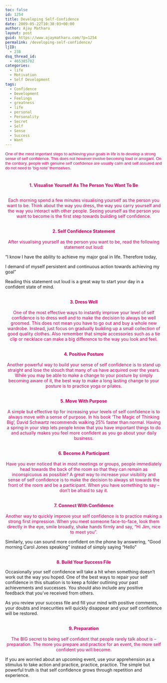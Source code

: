 ```yaml
---
toc: false
id: 1254
title: Developing Self-Confidence
date: 2009-05-22T10:38:03+00:00
author: Ajay Matharu
layout: post
guid: https://www.ajaymatharu.com/?p=1254
permalink: /developing-self-confidence/
ljID:
  - 238
dsq_thread_id:
  - 465385782
categories:
  - life
  - Motivation
  - Self Development
tags:
  - Confidence
  - Development
  - Feelings
  - greatness
  - life
  - personal
  - Personality
  - Secret
  - Self
  - Sense
  - Success
  - Want
---
```

<p style="text-align: left;">
  <span style="font-size: small;"><span style="font-family: Arial;"><span style="color: #cc0066;">One of the most important steps to achieving your goals in life is to develop a strong sense of self confidence. This does not however involve becoming loud or arrogant. On the contrary, people with genuine self confidence are usually calm and self assured and do not need to &#8216;big note&#8217; themselves.</span></span></span>
</p>

<p style="text-align: left;">
  <span style="font-family: Arial; font-size: x-small;"><span style="color: #cc0066;"><br /> </span></span>
</p>

<p style="text-align: center;">
  <span style="color: #cc0066;"><strong>1. Visualise Yourself As The Person You Want To Be</strong> </span>
</p>

<p align="center">
  <span style="color: #cc0066;"><br /> Each morning spend a few minutes visualising yourself as the person you want to be. Think about the way you dress, the way you carry yourself and the way you interact with other people. Seeing yourself as the person you want to become is the first step towards building self confidence.<br /> </span>
</p>

<p align="center">
  <span style="color: #cc0066;"><br /> <strong>2. Self Confidence Statement<br /> </strong><br /> After visualising yourself as the person you want to be, read the following statement out loud:</span>
</p>

&#8220;I know I have the ability to achieve my major goal in life. Therefore today,
  
I demand of myself persistent and continuous action towards achieving my goal&#8221;

Reading this statement out loud is a great way to start your day in a confident state of mind.

<p align="center">
  <span style="color: #cc0066;"><br /> <strong>3. Dress Well<br /> </strong><br /> One of the most effective ways to instantly improve your level of self confidence is to dress well and to make the decision to always be well groomed. This does not mean you have to go out and buy a whole new wardrobe. Instead, just focus on gradually building up a small collection of good quality clothes. Also remember that simple accessories such as a tie clip or necklace can make a big difference to the way you look and feel.<br /> </span>
</p>

<p align="center">
  <span style="color: #cc0066;"><br /> <strong>4. Positive Posture<br /> </strong><br /> Another powerful way to build your sense of self confidence is to stand up straight and lose the slouch that many of us have acquired over the years. While you may be able to make a change to your posture by simply becoming aware of it, the best way to make a long lasting change to your posture is to practice yoga or pilates.<br /> </span>
</p>

<p align="center">
  <span style="color: #cc0066;"><br /> <strong>5. Move With Purpose<br /> </strong><br /> A simple but effective tip for increasing your levels of self confidence is to always move with a sense of purpose. In his book &#8216;The Magic of Thinking Big&#8217;, David Schwartz recommends walking 25% faster than normal. Having a spring in your step lets people know that you have important things to do and actually makes you feel more confident as you go about your daily business.<br /> </span>
</p>

<p align="center">
  <span style="color: #cc0066;"><br /> <strong>6. Become A Participant<br /> </strong><br /> Have you ever noticed that in most meetings or groups, people immediately head towards the back of the room so that they can remain as inconspicuous as possible? A great way to increase your visibility and sense of self confidence is to make the decision to always sit towards the front of the room and be a participant. When you have something to say &#8211; don&#8217;t be afraid to say it.<br /> </span>
</p>

<p align="center">
  <span style="color: #cc0066;"><br /> <strong>7. Connect With Confidence<br /> </strong><br /> Another way to quickly improve your self confidence is to practice making a strong first impression. When you meet someone face-to-face, look them directly in the eye, smile broadly, shake hands firmly and say, &#8220;Hi Jim, nice to meet you&#8221;.</span>
</p>

Similarly, you can sound more confident on the phone by answering, &#8220;Good morning Carol Jones speaking&#8221; instead of simply saying &#8220;Hello&#8221;

<p align="center">
  <span style="color: #cc0066;"><br /> <strong>8. Build Your Success File</strong></span>
</p>

Occasionally your self confidence will take a hit when something doesn&#8217;t work out the way you hoped. One of the best ways to repair your self confidence in this situation is to keep a folder outlining your past achievements and successes. You should also include any positive feedback that you&#8217;ve received from others.

As you review your success file and fill your mind with positive comments, your doubts and insecurities will quickly disappear and your self confidence will be restored.

<p align="center">
  <span style="color: #cc0066;"><br /> <strong>9. Preparation<br /> </strong><br /> The BIG secret to being self confident that people rarely talk about is &#8211; preparation. The more you prepare and practice for an event, the more self confident you will become.</span>
</p>

If you are worried about an upcoming event, use your apprehension as a stimulus to take action and practice, practice, practice. The simple but powerful truth is that self confidence grows through repetition and experience.
